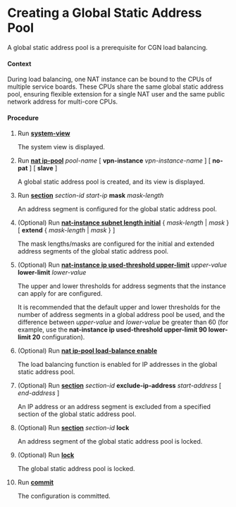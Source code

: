 Creating a Global Static Address Pool
=====================================

A global static address pool is a prerequisite for CGN load balancing.

#### Context

During load balancing, one NAT instance can be bound to the CPUs of multiple service boards. These CPUs share the same global static address pool, ensuring flexible extension for a single NAT user and the same public network address for multi-core CPUs.


#### Procedure

1. Run [**system-view**](cmdqueryname=system-view)
   
   
   
   The system view is displayed.
2. Run [**nat ip-pool**](cmdqueryname=nat+ip-pool) *pool-name* [ **vpn-instance** *vpn-instance-name* ] [ **no-pat** ] [ **slave** ]
   
   
   
   A global static address pool is created, and its view is displayed.
3. Run [**section**](cmdqueryname=section) *section-id* *start-ip* **mask** *mask-length*
   
   
   
   An address segment is configured for the global static address pool.
4. (Optional) Run [**nat-instance subnet length initial**](cmdqueryname=nat-instance+subnet+length+initial) { *mask-length* | *mask* } [ **extend** { *mask-length* | *mask* } ]
   
   
   
   The mask lengths/masks are configured for the initial and extended address segments of the global static address pool.
5. (Optional) Run [**nat-instance ip used-threshold upper-limit**](cmdqueryname=nat-instance+ip+used-threshold+upper-limit) *upper-value* **lower-limit** *lower-value*
   
   
   
   The upper and lower thresholds for address segments that the instance can apply for are configured.
   
   
   
   It is recommended that the default upper and lower thresholds for the number of address segments in a global address pool be used, and the difference between *upper-value* and *lower-value* be greater than 60 (for example, use the **nat-instance ip used-threshold upper-limit 90 lower-limit 20** configuration).
6. (Optional) Run [**nat ip-pool load-balance enable**](cmdqueryname=nat+ip-pool+load-balance+enable)
   
   
   
   The load balancing function is enabled for IP addresses in the global static address pool.
7. (Optional) Run [**section**](cmdqueryname=section) *section-id* **exclude-ip-address** *start-address* [ *end-address* ]
   
   
   
   An IP address or an address segment is excluded from a specified section of the global static address pool.
8. (Optional) Run [**section**](cmdqueryname=section) *section-id* **lock**
   
   
   
   An address segment of the global static address pool is locked.
9. (Optional) Run [**lock**](cmdqueryname=lock)
   
   
   
   The global static address pool is locked.
10. Run [**commit**](cmdqueryname=commit)
    
    
    
    The configuration is committed.
